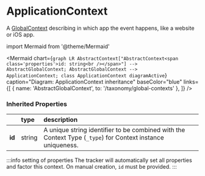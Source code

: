 # ApplicationContext

A [GlobalContext](/taxonomy/reference/global-contexts/overview.md) describing in which app the event happens, like a website or iOS app.

import Mermaid from '@theme/Mermaid'

<Mermaid chart={`
    graph LR
      AbstractContext["AbstractContext<span class='properties'>id: string<br /></span>"] --> AbstractGlobalContext;
      AbstractGlobalContext -->       ApplicationContext;
    class ApplicationContext diagramActive
  `}
  caption="Diagram: ApplicationContext inheritance"
  baseColor="blue"
  links={[
{ name: 'AbstractGlobalContext', to: '/taxonomy/global-contexts' },   ]}
/>

### Inherited Properties

|        | type   | description                                                                                                |
|:-------|:-------|:-----------------------------------------------------------------------------------------------------------|
| **id** | string | A unique string identifier to be combined with the Context Type (`_type`) for Context instance uniqueness. |

:::info setting of properties
The tracker will automatically set all properties and factor this context. On manual creation, `id` must be provided.
:::
